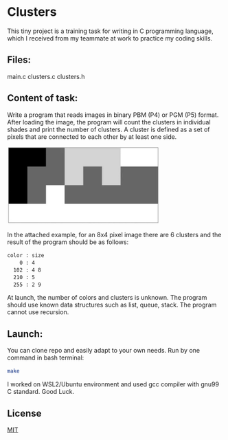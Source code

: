 # Clusters

This tiny project is a training task for writing in C programming language,
which I received from my teammate at work to practice my coding skills.

## Files:

main.c clusters.c clusters.h

## Content of task:

Write a program that reads images in binary PBM (P4) or PGM (P5) format.
After loading the image, the program will count the clusters in individual shades
and print the number of clusters. A cluster is defined as a set of pixels
that are connected to each other by at least one side.

<img src="clusters.jpg"  width="70%" height="70%">

In the attached example, for an 8x4 pixel image there are 6 clusters
and the result of the program should be as follows:
```bash
color : size
    0 : 4
  102 : 4 8
  210 : 5
  255 : 2 9
```
At launch, the number of colors and clusters is unknown.
The program should use known data structures such as list, queue, stack.
The program cannot use recursion.

## Launch:

You can clone repo and easily adapt to your own needs.
Run by one command in bash terminal:
```bash
make
```
I worked on WSL2/Ubuntu environment and used gcc compiler with gnu99 C standard.
Good Luck.

## License

[MIT](https://choosealicense.com/licenses/mit/)
